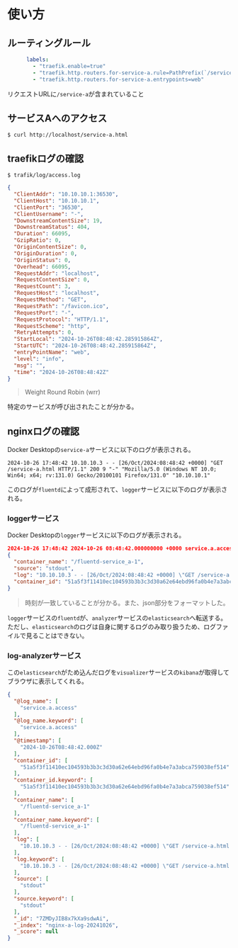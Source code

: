 # 使い方

## ルーティングルール

```yaml
      labels:
        - "traefik.enable=true"
        - "traefik.http.routers.for-service-a.rule=PathPrefix(`/service-a`)"
        - "traefik.http.routers.for-service-a.entrypoints=web"
```

リクエストURLに`/service-a`が含まれていること

## サービスAへのアクセス

```console
$ curl http://localhost/service-a.html
```

## traefikログの確認

```console
$ trafik/log/access.log
```

```json
{
  "ClientAddr": "10.10.10.1:36530",
  "ClientHost": "10.10.10.1",
  "ClientPort": "36530",
  "ClientUsername": "-",
  "DownstreamContentSize": 19,
  "DownstreamStatus": 404,
  "Duration": 66095,
  "GzipRatio": 0,
  "OriginContentSize": 0,
  "OriginDuration": 0,
  "OriginStatus": 0,
  "Overhead": 66095,
  "RequestAddr": "localhost",
  "RequestContentSize": 0,
  "RequestCount": 3,
  "RequestHost": "localhost",
  "RequestMethod": "GET",
  "RequestPath": "/favicon.ico",
  "RequestPort": "-",
  "RequestProtocol": "HTTP/1.1",
  "RequestScheme": "http",
  "RetryAttempts": 0,
  "StartLocal": "2024-10-26T08:48:42.285915864Z",
  "StartUTC": "2024-10-26T08:48:42.285915864Z",
  "entryPointName": "web",
  "level": "info",
  "msg": "",
  "time": "2024-10-26T08:48:42Z"
}
```

> Weight Round Robin (wrr)

特定のサービスが呼び出されたことが分かる。

## nginxログの確認

Docker Desktopの`service-a`サービスに以下のログが表示される。

```log
2024-10-26 17:48:42 10.10.10.3 - - [26/Oct/2024:08:48:42 +0000] "GET /service-a.html HTTP/1.1" 200 9 "-" "Mozilla/5.0 (Windows NT 10.0; Win64; x64; rv:131.0) Gecko/20100101 Firefox/131.0" "10.10.10.1"
```

このログが`fluentd`によって成形されて、`logger`サービスに以下のログが表示される。

### loggerサービス

Docker Desktopの`logger`サービスに以下のログが表示される。

```json
2024-10-26 17:48:42 2024-10-26 08:48:42.000000000 +0000 service.a.access:
{
  "container_name": "/fluentd-service_a-1",
  "source": "stdout",
  "log": "10.10.10.3 - - [26/Oct/2024:08:48:42 +0000] \"GET /service-a.html HTTP/1.1\" 200 9 \"-\" \"Mozilla/5.0 (Windows NT 10.0; Win64; x64; rv:131.0) Gecko/20100101 Firefox/131.0\" \"10.10.10.1\"",
  "container_id": "51a5f3f11410ec104593b3b3c3d30a62e64ebd96fa0b4e7a3abca759038ef514"
}
```

> 時刻が一致していることが分かる。また、json部分をフォーマットした。

`logger`サービスの`fluentd`が、`analyzer`サービスの`elasticsearch`へ転送する。  
ただし、`elasticsearch`のログは自身に関するログのみ取り扱うため、ログファイルで見ることはできない。  

### log-analyzerサービス

この`elasticsearch`がため込んだログを`visualizer`サービスの`kibana`が取得してブラウザに表示してくれる。

```json
{
  "@log_name": [
    "service.a.access"
  ],
  "@log_name.keyword": [
    "service.a.access"
  ],
  "@timestamp": [
    "2024-10-26T08:48:42.000Z"
  ],
  "container_id": [
    "51a5f3f11410ec104593b3b3c3d30a62e64ebd96fa0b4e7a3abca759038ef514"
  ],
  "container_id.keyword": [
    "51a5f3f11410ec104593b3b3c3d30a62e64ebd96fa0b4e7a3abca759038ef514"
  ],
  "container_name": [
    "/fluentd-service_a-1"
  ],
  "container_name.keyword": [
    "/fluentd-service_a-1"
  ],
  "log": [
    "10.10.10.3 - - [26/Oct/2024:08:48:42 +0000] \"GET /service-a.html HTTP/1.1\" 200 9 \"-\" \"Mozilla/5.0 (Windows NT 10.0; Win64; x64; rv:131.0) Gecko/20100101 Firefox/131.0\" \"10.10.10.1\""
  ],
  "log.keyword": [
    "10.10.10.3 - - [26/Oct/2024:08:48:42 +0000] \"GET /service-a.html HTTP/1.1\" 200 9 \"-\" \"Mozilla/5.0 (Windows NT 10.0; Win64; x64; rv:131.0) Gecko/20100101 Firefox/131.0\" \"10.10.10.1\""
  ],
  "source": [
    "stdout"
  ],
  "source.keyword": [
    "stdout"
  ],
  "_id": "7ZMDyJIB8x7kXa9sdwAi",
  "_index": "nginx-a-log-20241026",
  "_score": null
}
```
